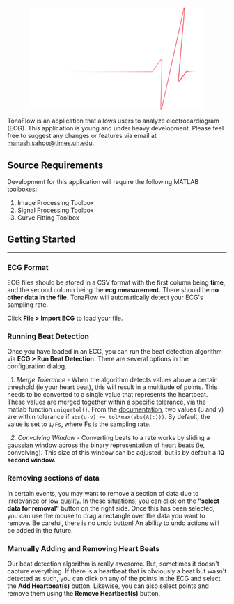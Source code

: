 <div align="center">
    <img src="https://raw.githubusercontent.com/borjonlab/TonaFlow/main/Resources/TF%20Logo%20Darkmode.png" width="400">
</div>

TonaFlow is an application that allows users to analyze electrocardiogram (ECG). 
This application is young and under heavy development. Please feel free to suggest any changes or features via email at manash.sahoo@times.uh.edu.

## Source Requirements
Development for this application will require the following MATLAB toolboxes: 
1. Image Processing Toolbox
2. Signal Processing Toolbox
3. Curve Fitting Toolbox

## Getting Started
____
### ECG Format
ECG files should be stored in a CSV format with the first column being **time**, and the second column being the **ecg measurement.**
There should be **no other data in the file.** TonaFlow will automatically detect your ECG's sampling rate. 

Click **File > Import ECG** to load your file. 

### Running Beat Detection
Once you have loaded in an ECG, you can run the beat detection algorithm via **ECG > Run Beat Detection.** There are several options in the configuration dialog. 

&nbsp; _1. Merge Tolerance_ - When the algorithm detects values above a certain threshold (ie your heart beat), this will result in a multitude of points. This needs to be converted to a single value that represents the heartbeat. 
These values are merged together within a specific tolerance, via the matlab function `uniquetol()`. From the [documentation](https://www.mathworks.com/help/matlab/ref/uniquetol.html), 
two values (u and v) are within tolerance if `abs(u-v) <= tol*max(abs(A(:)))`. By default, the value is set to `1/Fs`, where Fs is the sampling rate.

&nbsp; _2. Convolving Window_ - Converting beats to a rate works by sliding a gaussian window across the binary representation of heart beats (ie, convolving). This size of this window can be adjusted, but is by default a **10 second window.**


### Removing sections of data
In certain events, you may want to remove a section of data due to irrelevance or low quality. In these situations, you can click on the **"select data for removal"** button on the right side. Once this has been selected, you can
use the mouse to drag a rectangle over the data you want to remove. Be careful, there is no undo button! An ability to undo actions will be added in the future. 

### Manually Adding and Removing Heart Beats
Our beat detection algorithm is really awesome. But, sometimes it doesn't capture everything. If there is a heartbeat that is obviously a beat but wasn't detected as such, you can click on any of the points in the ECG and select the
**Add Heartbeat(s)** button. Likewise, you can also select points and remove them using the **Remove Heartbeat(s)** button. 
